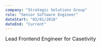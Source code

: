 ```yaml
---
company: "Strategic Solutions Group"
role: "Senior Software Engineer"
dateStart: "03/01/2018"
dateEnd: "Current"
---
```


<div style="font-size: 16px;">Lead Frontend Engineer for Casetivity</div>
